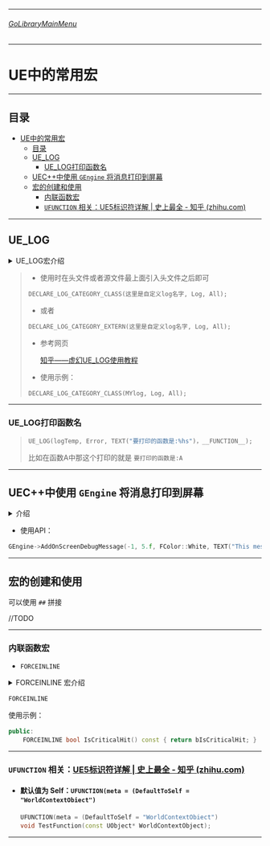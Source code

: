 ___________________________________________________________________________________________
###### [GoLibraryMainMenu](../_LibraryMainMenu_.md)
___________________________________________________________________________________________
# UE中的常用宏
___________________________________________________________________________________________


## 目录

- [UE中的常用宏](#ue中的常用宏)
  - [目录](#目录)
  - [UE\_LOG](#ue_log)
    - [UE\_LOG打印函数名](#ue_log打印函数名)
  - [UEC++中使用 `GEngine` 将消息打印到屏幕](#uec中使用-gengine-将消息打印到屏幕)
  - [宏的创建和使用](#宏的创建和使用)
    - [内联函数宏](#内联函数宏)
    - [`UFUNCTION` 相关：UE5标识符详解 | 史上最全 - 知乎 (zhihu.com)](#ufunction-相关ue5标识符详解--史上最全---知乎-zhihucom)


___________________________________________________________________________________________

## UE_LOG

<details>
<summary>UE_LOG宏介绍</summary>

> - 头文件片段的语法是DECLARE_LOG_CATEGORY_EXTERN(CategoryName, DefaultVerbosity, CompileTimeVerbosity). DefaultVerbosity 是在 ini 文件或命令行中未指定详细级别时使用的详细级别。不会记录任何比这更详细的内容。CompileTimeVerbosity 是要在代码中编译的最大详细程度。任何比这更详细的内容都不会被编译。  

------

</details>

> - 使用时在头文件或者源文件最上面引入头文件之后即可
>
> ```CPP
> DECLARE_LOG_CATEGORY_CLASS(这里是自定义log名字, Log, All);
> ```
>
> - 或者
>
> ```CPP
> DECLARE_LOG_CATEGORY_EXTERN(这里是自定义log名字, Log, All);
> ```
>
> - 参考网页
>
>   [知乎——虚幻UE_LOG使用教程](https://zhuanlan.zhihu.com/p/463724067)
>
> - 使用示例：
>
> ```cpp
> DECLARE_LOG_CATEGORY_CLASS(MYlog, Log, All);
> ```

------
### UE_LOG打印函数名
>```CPP
>UE_LOG(logTemp, Error, TEXT("要打印的函数是:%hs")，__FUNCTION__);
>```
>比如在函数A中那这个打印的就是 `要打印的函数是:A`
------

## UEC++中使用 `GEngine` 将消息打印到屏幕

<details>
<summary>介绍</summary>

> - 第一个参数是消息的键（key）。如果 key 设置为 -1，则每次执行这行代码时，都会在屏幕上添加一条新消息。例如，如果将这个添加到Tick()函数中，屏幕很快就会充斥着这些消息流。如果键是正整数（键的类型是 uint64），则每条新消息都会用与其键相同的整数替换前一条消息。例如，如果调用上述函数Tick()并将其键修改为 1，则游戏中的屏幕上只会看到一条消息，因为每个新调用都会简单地替换它。  
> - 第二个参数是显示消息的时长，以秒为单位，它是浮点类型。  
> - 第三个参数是一个FColor 类型的参数，用来确定文本颜色。最好使用在游戏世界背景下易于阅读的颜色。最简单的方法是使用预定义的颜色常量，例如FColor::White. 有关可用颜色常量的完整列表，请参阅[此官方文档页面](https://link.zhihu.com/?target=https%3A//docs.unrealengine.com/en-US/API/Runtime/Core/Math/FColor/index.html)的底部。  
> - 第四个参数是消息本身。请注意，整个字符串必须只占用一个参数，因此，有多个参数的情况下需要使用FString::Printf()：  
> - GEngine->AddOnScreenDebugMessage(-1, 5.f, FColor::Red, FString::Printf(TEXT("Some variable values: x = %f, y = %f"), x, y));  
> - AddOnScreenDebugMessage()还有两个可选参数。第五个参数是一个布尔值，用于确定新消息是出现在顶部（如果为真）还是底部（如果为假）。请注意，这仅适用于键值设置为 -1 的情况。第六个参数是确定文本比例的二维向量。如果打印到屏幕上的消息太小而难以阅读，或者它们太大并占用太多屏幕空间，这将非常有用。  
> - Visual Studio 可能会在 GEngine 下划线并声称它是未定义的。但是，你无需显式包含 Engine.h 或 EngineGlobals.h 即可在任何类中使用它。尽管有红色下划线，它应该可以编译并正常工作。
>
> 源码：![](./Image/CommonMacrosUE/1.png)

------

</details>

- 使用API：

```CPP
GEngine->AddOnScreenDebugMessage(-1, 5.f, FColor::White, TEXT("This message will appear on the screen!"));
```

------

## 宏的创建和使用

可以使用 `##` 拼接

//TODO

------

### 内联函数宏

- `FORCEINLINE`

<details>
<summary>FORCEINLINE 宏介绍</summary>


>`FORCEINLINE` 是一个宏，用于强制内联函数。这个宏通常在C++代码中使用，尤其是在性能关键的代码部分，如游戏开发中。
>
>### 作用
>
>1. **强制内联**：`FORCEINLINE` 通常用于提示编译器将函数体嵌入到调用该函数的代码中，而不是单独生成一个函数调用。这有助于减少函数调用的开销，提高性能，尤其是对于短小的函数或频繁调用的函数。
>2. **优化性能**：内联函数可以减少函数调用的开销（如栈操作和跳转），特别是对于频繁调用的简单函数。这有助于提高程序的执行速度。
>3. **编译器提示**：尽管`FORCEINLINE` 提示编译器进行内联，编译器可能会根据其他优化考虑忽略这个提示。`FORCEINLINE` 只是一个建议，并不是强制编译器必须内联该函数。
>
>### 示例
>
>```cpp
>#define FORCEINLINE __forceinline
>
>class MyClass {
>public:
>    FORCEINLINE int Add(int a, int b) {
>        return a + b;
>    }
>};
>```
>
>在这个例子中，`FORCEINLINE` 宏被定义为 `__forceinline`，这是MSVC编译器中的内联指令。这个宏的具体定义可能会依赖于不同的编译器。
>
>### 编译器依赖性
>
>- **MSVC**: 使用 `__forceinline`。
>- **GCC/Clang**: 通常会使用 `inline`，但实际内联决定由编译器做出。
>
>### 结论
>
>`FORCEINLINE` 是一种编译器优化提示，建议将函数内联以提高性能，但最终的决定仍由编译器根据具体情况做出。在编写性能敏感的代码时，使用 `FORCEINLINE` 可以帮助优化执行速度，但应该根据实际需求和编译器文档使用。

------

</details>

```CPP
FORCEINLINE
```

使用示例：

```cpp
public:
	FORCEINLINE bool IsCriticalHit() const { return bIsCriticalHit; }
```

------

### `UFUNCTION` 相关：[UE5标识符详解 | 史上最全 - 知乎 (zhihu.com)](https://zhuanlan.zhihu.com/p/717920216)

- #### **默认值为 Self**：`UFUNCTION(meta = (DefaultToSelf = "WorldContextObiect")`

  ```CPP
  UFUNCTION(meta = (DefaultToSelf = "WorldContextObiect")
  void TestFunction(const UObject* WorldContextObject);
  ```

  

------



















